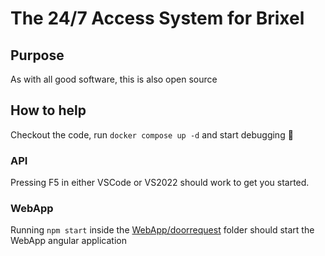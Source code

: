 # The 24/7 Access System for Brixel

## Purpose

As with all good software, this is also open source

## How to help

Checkout the code, run `docker compose up -d` and start debugging 🙂

### API

Pressing F5 in either VSCode or VS2022 should work to get you started.

### WebApp

Running `npm start` inside the [WebApp/doorrequest](./WebApp/doorrequest/) folder should start the WebApp angular application
